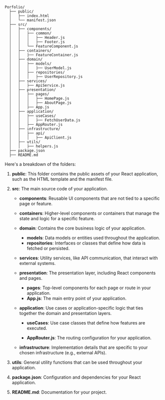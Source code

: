 ```
Porfolio/
  ├── public/
  │   ├── index.html
  │   └── manifest.json
  ├── src/
  │   ├── components/
  │   │   ├── common/
  │   │   │   ├── Header.js
  │   │   │   ├── Footer.js
  │   │   └── FeatureComponent.js
  │   ├── containers/
  │   │   ├── FeatureContainer.js
  │   ├── domain/
  │   │   ├── models/
  │   │   │   ├── UserModel.js
  │   │   ├── repositories/
  │   │   │   ├── UserRepository.js
  │   ├── services/
  │   │   ├── ApiService.js
  │   ├── presentation/
  │   │   ├── pages/
  │   │   │   ├── HomePage.js
  │   │   │   ├── AboutPage.js
  │   │   ├── App.js
  │   ├── application/
  │   │   ├── useCases/
  │   │   │   ├── FetchUserData.js
  │   │   ├── AppRouter.js
  │   ├── infrastructure/
  │   │   ├── api/
  │   │   │   ├── ApiClient.js
  │   ├── utils/
  │   │   ├── helpers.js
  ├── package.json
  ├── README.md
```

Here's a breakdown of the folders:

1. **public**: This folder contains the public assets of your React application, such as the HTML template and the manifest file.

2. **src**: The main source code of your application.

   - **components**: Reusable UI components that are not tied to a specific page or feature.
   - **containers**: Higher-level components or containers that manage the state and logic for a specific feature.
   - **domain**: Contains the core business logic of your application.

     - **models**: Data models or entities used throughout the application.
     - **repositories**: Interfaces or classes that define how data is fetched or persisted.

   - **services**: Utility services, like API communication, that interact with external systems.

   - **presentation**: The presentation layer, including React components and pages.

     - **pages**: Top-level components for each page or route in your application.
     - **App.js**: The main entry point of your application.

   - **application**: Use cases or application-specific logic that ties together the domain and presentation layers.

     - **useCases**: Use case classes that define how features are executed.

     - **AppRouter.js**: The routing configuration for your application.

   - **infrastructure**: Implementation details that are specific to your chosen infrastructure (e.g., external APIs).

3. **utils**: General utility functions that can be used throughout your application.

4. **package.json**: Configuration and dependencies for your React application.

5. **README.md**: Documentation for your project.
